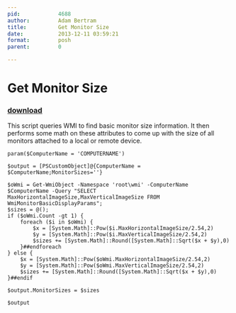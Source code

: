 ```yaml
---
pid:            4688
author:         Adam Bertram
title:          Get Monitor Size
date:           2013-12-11 03:59:21
format:         posh
parent:         0

---
```


# Get Monitor Size

### [download](Scripts\4688.ps1)

This script queries WMI to find basic monitor size information.  It then performs some math on these attributes to come up with the size of all monitors attached to a local or remote device.

```posh
param($ComputerName = 'COMPUTERNAME')

$output = [PSCustomObject]@{ComputerName = $ComputerName;MonitorSizes=''}

$oWmi = Get-WmiObject -Namespace 'root\wmi' -ComputerName $ComputerName -Query "SELECT MaxHorizontalImageSize,MaxVerticalImageSize FROM WmiMonitorBasicDisplayParams";
$sizes = @();
if ($oWmi.Count -gt 1) {
	foreach ($i in $oWmi) {
		$x = [System.Math]::Pow($i.MaxHorizontalImageSize/2.54,2)
		$y = [System.Math]::Pow($i.MaxVerticalImageSize/2.54,2)
        $sizes += [System.Math]::Round([System.Math]::Sqrt($x + $y),0)
	}##endforeach
} else {
	$x = [System.Math]::Pow($oWmi.MaxHorizontalImageSize/2.54,2)
	$y = [System.Math]::Pow($oWmi.MaxVerticalImageSize/2.54,2)
	$sizes += [System.Math]::Round([System.Math]::Sqrt($x + $y),0)
}##endif

$output.MonitorSizes = $sizes

$output
```
